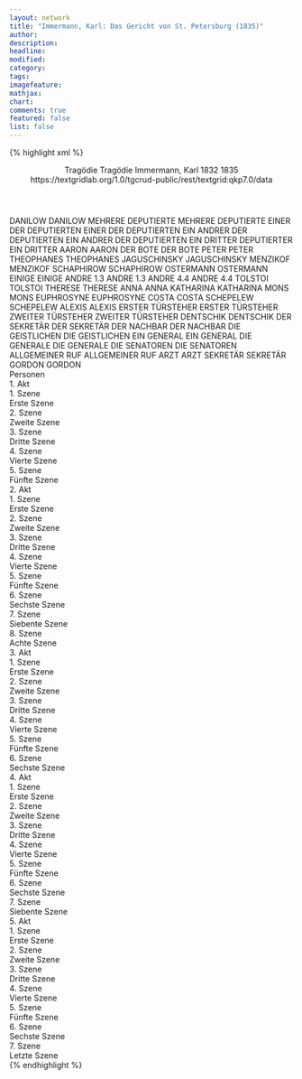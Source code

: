 ```yaml
---
layout: network
title: "Immermann, Karl: Das Gericht von St. Petersburg (1835)"
author:
description:
headline:
modified:
category:
tags:
imagefeature:
mathjax:
chart:
comments: true
featured: false
list: false
---
```

{% highlight xml %}
<?xml-model href="https://raw.githubusercontent.com/DLiNa/project/master/rules/lina.rnc"?><?xml-model href="https://raw.githubusercontent.com/DLiNa/project/master/rules/lina.sch"?>
<play xmlns="http://lina.digital">
  <header>
    <title>Das Gericht von St. Petersburg</title>
    <subtitle>Tragödie</subtitle>
    <genretitle>Tragödie</genretitle>
    <author>Immermann, Karl</author>
    <date type="print" when="1832">1832</date>
    <date type="premiere" when="1835">1835</date>
    <date type="written"/>
    <source>https://textgridlab.org/1.0/tgcrud-public/rest/textgrid:qkp7.0/data</source>
  </header>
  <personae>
    <character>
      <name>DANILOW</name>
      <alias xml:id="danilow">
        <name>DANILOW</name>
      </alias>
    </character>
    <character>
      <name>MEHRERE DEPUTIERTE</name>
      <alias xml:id="mehrere_deputierte">
        <name>MEHRERE DEPUTIERTE</name>
      </alias>
    </character>
    <character>
      <name>EINER DER DEPUTIERTEN</name>
      <alias xml:id="einer_der_deputierten">
        <name>EINER DER DEPUTIERTEN</name>
      </alias>
    </character>
    <character>
      <name>EIN ANDRER DER DEPUTIERTEN</name>
      <alias xml:id="ein_andrer_der_deputierten">
        <name>EIN ANDRER DER DEPUTIERTEN</name>
      </alias>
    </character>
    <character>
      <name>EIN DRITTER DEPUTIERTER</name>
      <alias xml:id="ein_dritter_deputierter">
        <name>EIN DRITTER</name>
      </alias>
    </character>
    <character>
      <name>AARON</name>
      <alias xml:id="aaron">
        <name>AARON</name>
      </alias>
    </character>
    <character>
      <name>DER BOTE</name>
      <alias xml:id="der_bote">
        <name>DER BOTE</name>
      </alias>
    </character>
    <character>
      <name>PETER</name>
      <alias xml:id="peter">
        <name>PETER</name>
      </alias>
    </character>
    <character>
      <name>THEOPHANES</name>
      <alias xml:id="theophanes">
        <name>THEOPHANES</name>
      </alias>
    </character>
    <character>
      <name>JAGUSCHINSKY</name>
      <alias xml:id="jaguschinsky">
        <name>JAGUSCHINSKY</name>
      </alias>
    </character>
    <character>
      <name>MENZIKOF</name>
      <alias xml:id="menzikof">
        <name>MENZIKOF</name>
      </alias>
    </character>
    <character>
      <name>SCHAPHIROW</name>
      <alias xml:id="schaphirow">
        <name>SCHAPHIROW</name>
      </alias>
    </character>
    <character>
      <name>OSTERMANN</name>
      <alias xml:id="ostermann">
        <name>OSTERMANN</name>
      </alias>
    </character>
    <character>
      <name>EINIGE</name>
      <alias xml:id="einige">
        <name>EINIGE</name>
      </alias>
    </character>
    <character>
      <name>ANDRE 1.3</name>
      <alias xml:id="andre_1.3">
        <name>ANDRE 1.3</name>
      </alias>
    </character>
    <character>
      <name>ANDRE 4.4</name>
      <alias xml:id="andre_4.4">
        <name>ANDRE 4.4</name>
      </alias>
    </character>
    <character>
      <name>TOLSTOI</name>
      <alias xml:id="tolstoi">
        <name>TOLSTOI</name>
      </alias>
    </character>
    <character>
      <name>THERESE</name>
      <alias xml:id="therese">
        <name>THERESE</name>
      </alias>
    </character>
    <character>
      <name>ANNA</name>
      <alias xml:id="anna">
        <name>ANNA</name>
      </alias>
    </character>
    <character>
      <name>KATHARINA</name>
      <alias xml:id="katharina">
        <name>KATHARINA</name>
      </alias>
    </character>
    <character>
      <name>MONS</name>
      <alias xml:id="mons">
        <name>MONS</name>
      </alias>
    </character>
    <character>
      <name>EUPHROSYNE</name>
      <alias xml:id="euphrosyne">
        <name>EUPHROSYNE</name>
      </alias>
    </character>
    <character>
      <name>COSTA</name>
      <alias xml:id="costa">
        <name>COSTA</name>
      </alias>
    </character>
    <character>
      <name>SCHEPELEW</name>
      <alias xml:id="schepelew">
        <name>SCHEPELEW</name>
      </alias>
    </character>
    <character>
      <name>ALEXIS</name>
      <alias xml:id="alexis">
        <name>ALEXIS</name>
      </alias>
    </character>
    <character>
      <name>ERSTER TÜRSTEHER</name>
      <alias xml:id="erster_türsteher">
        <name>ERSTER TÜRSTEHER</name>
      </alias>
    </character>
    <character>
      <name>ZWEITER TÜRSTEHER</name>
      <alias xml:id="zweiter_türsteher">
        <name>ZWEITER TÜRSTEHER</name>
      </alias>
    </character>
    <character>
      <name>DENTSCHIK</name>
      <alias xml:id="dentschik">
        <name>DENTSCHIK</name>
      </alias>
    </character>
    <character>
      <name>DER SEKRETÄR</name>
      <alias xml:id="der_sekretär">
        <name>DER SEKRETÄR</name>
      </alias>
    </character>
    <character>
      <name>DER NACHBAR</name>
      <alias xml:id="der_nachbar">
        <name>DER NACHBAR</name>
      </alias>
    </character>
    <character>
      <name>DIE GEISTLICHEN</name>
      <alias xml:id="die_geistlichen">
        <name>DIE GEISTLICHEN</name>
      </alias>
    </character>
    <character>
      <name>EIN GENERAL</name>
      <alias xml:id="ein_general">
        <name>EIN GENERAL</name>
      </alias>
    </character>
    <character>
      <name>DIE GENERALE</name>
      <alias xml:id="die_generale">
        <name>DIE GENERALE</name>
      </alias>
    </character>
    <character>
      <name>DIE SENATOREN</name>
      <alias xml:id="die_senatoren">
        <name>DIE SENATOREN</name>
      </alias>
    </character>
    <character>
      <name>ALLGEMEINER RUF</name>
      <alias xml:id="allgemeiner_ruf">
        <name>ALLGEMEINER RUF</name>
      </alias>
    </character>
    <character>
      <name>ARZT</name>
      <alias xml:id="arzt">
        <name>ARZT</name>
      </alias>
    </character>
    <character>
      <name>SEKRETÄR</name>
      <alias xml:id="sekretär">
        <name>SEKRETÄR</name>
      </alias>
    </character>
    <character>
      <name>GORDON</name>
      <alias xml:id="gordon">
        <name>GORDON</name>
      </alias>
    </character>
  </personae>
  <text>
    <div>
      <head>Personen</head>
    </div>
    <div>
      <head>1. Akt</head>
      <div>
        <head>1. Szene</head>
        <div>
          <head>Erste Szene</head>
          <sp who="#danilow">
            <amount n="5" unit="speech_acts"/>
            <amount n="245" unit="words"/>
            <amount n="36" unit="lines"/>
            <amount n="1409" unit="chars"/>
          </sp>
          <sp who="#einer_der_deputierten #ein_andrer_der_deputierten">
            <amount n="1" unit="speech_acts"/>
            <amount n="2" unit="words"/>
            <amount n="1" unit="lines"/>
            <amount n="11" unit="chars"/>
          </sp>
          <sp who="#mehrere_deputierte">
            <amount n="1" unit="speech_acts"/>
            <amount n="7" unit="words"/>
            <amount n="1" unit="lines"/>
            <amount n="27" unit="chars"/>
          </sp>
          <sp who="#einer_der_deputierten">
            <amount n="2" unit="speech_acts"/>
            <amount n="104" unit="words"/>
            <amount n="13" unit="lines"/>
            <amount n="534" unit="chars"/>
          </sp>
          <sp who="#ein_andrer_der_deputierten">
            <amount n="1" unit="speech_acts"/>
            <amount n="4" unit="words"/>
            <amount n="1" unit="lines"/>
            <amount n="13" unit="chars"/>
          </sp>
          <sp who="#ein_dritter_deputierter">
            <amount n="1" unit="speech_acts"/>
            <amount n="27" unit="words"/>
            <amount n="4" unit="lines"/>
            <amount n="162" unit="chars"/>
          </sp>
        </div>
      </div>
      <div>
        <head>2. Szene</head>
        <div>
          <head>Zweite Szene</head>
          <sp who="#aaron">
            <amount n="8" unit="speech_acts"/>
            <amount n="502" unit="words"/>
            <amount n="70" unit="lines"/>
            <amount n="2710" unit="chars"/>
          </sp>
          <sp who="#danilow">
            <amount n="7" unit="speech_acts"/>
            <amount n="76" unit="words"/>
            <amount n="14" unit="lines"/>
            <amount n="397" unit="chars"/>
          </sp>
          <sp who="#der_bote">
            <amount n="1" unit="speech_acts"/>
            <amount n="28" unit="words"/>
            <amount n="5" unit="lines"/>
            <amount n="178" unit="chars"/>
          </sp>
          <sp who="#danilow #einer_der_deputierten #ein_andrer_der_deputierten #mehrere_deputierte #ein_dritter_deputierter #aaron #der_bote">
            <amount n="1" unit="speech_acts"/>
            <amount n="4" unit="words"/>
            <amount n="1" unit="lines"/>
            <amount n="13" unit="chars"/>
          </sp>
        </div>
      </div>
      <div>
        <head>3. Szene</head>
        <div>
          <head>Dritte Szene</head>
          <sp who="#peter">
            <amount n="7" unit="speech_acts"/>
            <amount n="446" unit="words"/>
            <amount n="66" unit="lines"/>
            <amount n="2521" unit="chars"/>
          </sp>
          <sp who="#theophanes">
            <amount n="1" unit="speech_acts"/>
            <amount n="89" unit="words"/>
            <amount n="13" unit="lines"/>
            <amount n="489" unit="chars"/>
          </sp>
          <sp who="#jaguschinsky">
            <amount n="1" unit="speech_acts"/>
            <amount n="68" unit="words"/>
            <amount n="9" unit="lines"/>
            <amount n="381" unit="chars"/>
          </sp>
          <sp who="#menzikof">
            <amount n="2" unit="speech_acts"/>
            <amount n="82" unit="words"/>
            <amount n="12" unit="lines"/>
            <amount n="457" unit="chars"/>
          </sp>
          <sp who="#schaphirow">
            <amount n="1" unit="speech_acts"/>
            <amount n="32" unit="words"/>
            <amount n="5" unit="lines"/>
            <amount n="181" unit="chars"/>
          </sp>
          <sp who="#ostermann">
            <amount n="1" unit="speech_acts"/>
            <amount n="103" unit="words"/>
            <amount n="17" unit="lines"/>
            <amount n="616" unit="chars"/>
          </sp>
          <sp who="#einige">
            <amount n="1" unit="speech_acts"/>
            <amount n="3" unit="words"/>
            <amount n="1" unit="lines"/>
            <amount n="19" unit="chars"/>
          </sp>
          <sp who="#andre_1.3">
            <amount n="1" unit="speech_acts"/>
            <amount n="5" unit="words"/>
            <amount n="1" unit="lines"/>
            <amount n="38" unit="chars"/>
          </sp>
          <sp who="#theophanes #jaguschinsky #menzikof #schaphirow #ostermann #einige #andre_1.3">
            <amount n="1" unit="speech_acts"/>
            <amount n="5" unit="words"/>
            <amount n="1" unit="lines"/>
            <amount n="32" unit="chars"/>
          </sp>
        </div>
      </div>
      <div>
        <head>4. Szene</head>
        <div>
          <head>Vierte Szene</head>
          <sp who="#peter">
            <amount n="16" unit="speech_acts"/>
            <amount n="363" unit="words"/>
            <amount n="59" unit="lines"/>
            <amount n="1983" unit="chars"/>
          </sp>
          <sp who="#tolstoi">
            <amount n="14" unit="speech_acts"/>
            <amount n="634" unit="words"/>
            <amount n="93" unit="lines"/>
            <amount n="3513" unit="chars"/>
          </sp>
        </div>
      </div>
      <div>
        <head>5. Szene</head>
        <div>
          <head>Fünfte Szene</head>
          <sp who="#tolstoi">
            <amount n="1" unit="speech_acts"/>
            <amount n="251" unit="words"/>
            <amount n="32" unit="lines"/>
            <amount n="1358" unit="chars"/>
          </sp>
        </div>
      </div>
    </div>
    <div>
      <head>2. Akt</head>
      <div>
        <head>1. Szene</head>
        <div>
          <head>Erste Szene</head>
          <sp who="#therese">
            <amount n="16" unit="speech_acts"/>
            <amount n="191" unit="words"/>
            <amount n="14" unit="lines"/>
            <amount n="1032" unit="chars"/>
          </sp>
          <sp who="#anna">
            <amount n="16" unit="speech_acts"/>
            <amount n="205" unit="words"/>
            <amount n="12" unit="lines"/>
            <amount n="1107" unit="chars"/>
          </sp>
        </div>
      </div>
      <div>
        <head>2. Szene</head>
        <div>
          <head>Zweite Szene</head>
          <sp who="#katharina">
            <amount n="5" unit="speech_acts"/>
            <amount n="180" unit="words"/>
            <amount n="26" unit="lines"/>
            <amount n="973" unit="chars"/>
          </sp>
          <sp who="#therese">
            <amount n="3" unit="speech_acts"/>
            <amount n="12" unit="words"/>
            <amount n="3" unit="lines"/>
            <amount n="68" unit="chars"/>
          </sp>
          <sp who="#anna">
            <amount n="1" unit="speech_acts"/>
            <amount n="4" unit="words"/>
            <amount n="1" unit="lines"/>
            <amount n="23" unit="chars"/>
          </sp>
        </div>
      </div>
      <div>
        <head>3. Szene</head>
        <div>
          <head>Dritte Szene</head>
          <sp who="#mons">
            <amount n="2" unit="speech_acts"/>
            <amount n="98" unit="words"/>
            <amount n="13" unit="lines"/>
            <amount n="522" unit="chars"/>
          </sp>
          <sp who="#katharina">
            <amount n="2" unit="speech_acts"/>
            <amount n="20" unit="words"/>
            <amount n="3" unit="lines"/>
            <amount n="108" unit="chars"/>
          </sp>
        </div>
      </div>
      <div>
        <head>4. Szene</head>
        <div>
          <head>Vierte Szene</head>
          <sp who="#katharina">
            <amount n="11" unit="speech_acts"/>
            <amount n="425" unit="words"/>
            <amount n="62" unit="lines"/>
            <amount n="2297" unit="chars"/>
          </sp>
          <sp who="#mons">
            <amount n="10" unit="speech_acts"/>
            <amount n="270" unit="words"/>
            <amount n="40" unit="lines"/>
            <amount n="1459" unit="chars"/>
          </sp>
        </div>
      </div>
      <div>
        <head>5. Szene</head>
        <div>
          <head>Fünfte Szene</head>
          <sp who="#therese">
            <amount n="7" unit="speech_acts"/>
            <amount n="42" unit="words"/>
            <amount n="10" unit="lines"/>
            <amount n="220" unit="chars"/>
          </sp>
          <sp who="#katharina">
            <amount n="4" unit="speech_acts"/>
            <amount n="12" unit="words"/>
            <amount n="5" unit="lines"/>
            <amount n="61" unit="chars"/>
          </sp>
          <sp who="#mons">
            <amount n="1" unit="speech_acts"/>
            <amount n="6" unit="words"/>
            <amount n="1" unit="lines"/>
            <amount n="23" unit="chars"/>
          </sp>
          <sp who="#peter">
            <amount n="4" unit="speech_acts"/>
            <amount n="74" unit="words"/>
            <amount n="11" unit="lines"/>
            <amount n="401" unit="chars"/>
          </sp>
        </div>
      </div>
      <div>
        <head>6. Szene</head>
        <div>
          <head>Sechste Szene</head>
          <sp who="#peter">
            <amount n="22" unit="speech_acts"/>
            <amount n="1100" unit="words"/>
            <amount n="152" unit="lines"/>
            <amount n="5914" unit="chars"/>
          </sp>
          <sp who="#katharina">
            <amount n="21" unit="speech_acts"/>
            <amount n="305" unit="words"/>
            <amount n="55" unit="lines"/>
            <amount n="1670" unit="chars"/>
          </sp>
        </div>
      </div>
      <div>
        <head>7. Szene</head>
        <div>
          <head>Siebente Szene</head>
          <sp who="#peter">
            <amount n="1" unit="speech_acts"/>
            <amount n="15" unit="words"/>
            <amount n="2" unit="lines"/>
            <amount n="80" unit="chars"/>
          </sp>
          <sp who="#menzikof">
            <amount n="12" unit="speech_acts"/>
            <amount n="465" unit="words"/>
            <amount n="69" unit="lines"/>
            <amount n="2493" unit="chars"/>
          </sp>
          <sp who="#katharina">
            <amount n="11" unit="speech_acts"/>
            <amount n="111" unit="words"/>
            <amount n="20" unit="lines"/>
            <amount n="619" unit="chars"/>
          </sp>
        </div>
      </div>
      <div>
        <head>8. Szene</head>
        <div>
          <head>Achte Szene</head>
          <sp who="#katharina">
            <amount n="1" unit="speech_acts"/>
            <amount n="520" unit="words"/>
            <amount n="73" unit="lines"/>
            <amount n="2869" unit="chars"/>
          </sp>
        </div>
      </div>
    </div>
    <div>
      <head>3. Akt</head>
      <div>
        <head>1. Szene</head>
        <div>
          <head>Erste Szene</head>
          <sp who="#euphrosyne">
            <amount n="15" unit="speech_acts"/>
            <amount n="207" unit="words"/>
            <amount n="34" unit="lines"/>
            <amount n="1095" unit="chars"/>
          </sp>
          <sp who="#costa">
            <amount n="15" unit="speech_acts"/>
            <amount n="370" unit="words"/>
            <amount n="9" unit="lines"/>
            <amount n="2075" unit="chars"/>
          </sp>
        </div>
      </div>
      <div>
        <head>2. Szene</head>
        <div>
          <head>Zweite Szene</head>
          <sp who="#menzikof">
            <amount n="7" unit="speech_acts"/>
            <amount n="45" unit="words"/>
            <amount n="10" unit="lines"/>
            <amount n="267" unit="chars"/>
          </sp>
          <sp who="#euphrosyne">
            <amount n="7" unit="speech_acts"/>
            <amount n="48" unit="words"/>
            <amount n="10" unit="lines"/>
            <amount n="251" unit="chars"/>
          </sp>
        </div>
      </div>
      <div>
        <head>3. Szene</head>
        <div>
          <head>Dritte Szene</head>
          <sp who="#schepelew">
            <amount n="14" unit="speech_acts"/>
            <amount n="181" unit="words"/>
            <amount n="27" unit="lines"/>
            <amount n="963" unit="chars"/>
          </sp>
          <sp who="#alexis">
            <amount n="15" unit="speech_acts"/>
            <amount n="973" unit="words"/>
            <amount n="137" unit="lines"/>
            <amount n="5310" unit="chars"/>
          </sp>
        </div>
      </div>
      <div>
        <head>4. Szene</head>
        <div>
          <head>Vierte Szene</head>
          <sp who="#costa">
            <amount n="28" unit="speech_acts"/>
            <amount n="723" unit="words"/>
            <amount n="37" unit="lines"/>
            <amount n="4073" unit="chars"/>
          </sp>
          <sp who="#alexis">
            <amount n="28" unit="speech_acts"/>
            <amount n="469" unit="words"/>
            <amount n="48" unit="lines"/>
            <amount n="2613" unit="chars"/>
          </sp>
        </div>
      </div>
      <div>
        <head>5. Szene</head>
        <div>
          <head>Fünfte Szene</head>
          <sp who="#schepelew">
            <amount n="2" unit="speech_acts"/>
            <amount n="51" unit="words"/>
            <amount n="8" unit="lines"/>
            <amount n="284" unit="chars"/>
          </sp>
          <sp who="#alexis">
            <amount n="2" unit="speech_acts"/>
            <amount n="73" unit="words"/>
            <amount n="12" unit="lines"/>
            <amount n="429" unit="chars"/>
          </sp>
        </div>
      </div>
      <div>
        <head>6. Szene</head>
        <div>
          <head>Sechste Szene</head>
          <sp who="#alexis">
            <amount n="5" unit="speech_acts"/>
            <amount n="298" unit="words"/>
            <amount n="38" unit="lines"/>
            <amount n="1556" unit="chars"/>
          </sp>
          <sp who="#katharina">
            <amount n="5" unit="speech_acts"/>
            <amount n="238" unit="words"/>
            <amount n="35" unit="lines"/>
            <amount n="1330" unit="chars"/>
          </sp>
          <sp who="#mons">
            <amount n="2" unit="speech_acts"/>
            <amount n="27" unit="words"/>
            <amount n="4" unit="lines"/>
            <amount n="129" unit="chars"/>
          </sp>
        </div>
      </div>
    </div>
    <div>
      <head>4. Akt</head>
      <div>
        <head>1. Szene</head>
        <div>
          <head>Erste Szene</head>
          <sp who="#erster_türsteher">
            <amount n="5" unit="speech_acts"/>
            <amount n="44" unit="words"/>
            <amount n="5" unit="lines"/>
            <amount n="253" unit="chars"/>
          </sp>
          <sp who="#zweiter_türsteher">
            <amount n="4" unit="speech_acts"/>
            <amount n="152" unit="words"/>
            <amount n="2" unit="lines"/>
            <amount n="886" unit="chars"/>
          </sp>
        </div>
      </div>
      <div>
        <head>2. Szene</head>
        <div>
          <head>Zweite Szene</head>
          <sp who="#tolstoi">
            <amount n="6" unit="speech_acts"/>
            <amount n="91" unit="words"/>
            <amount n="15" unit="lines"/>
            <amount n="480" unit="chars"/>
          </sp>
          <sp who="#erster_türsteher">
            <amount n="1" unit="speech_acts"/>
            <amount n="3" unit="words"/>
            <amount n="1" unit="lines"/>
            <amount n="22" unit="chars"/>
          </sp>
          <sp who="#menzikof">
            <amount n="3" unit="speech_acts"/>
            <amount n="44" unit="words"/>
            <amount n="2" unit="lines"/>
            <amount n="222" unit="chars"/>
          </sp>
          <sp who="#dentschik">
            <amount n="1" unit="speech_acts"/>
            <amount n="57" unit="words"/>
            <amount n="7" unit="lines"/>
            <amount n="284" unit="chars"/>
          </sp>
        </div>
      </div>
      <div>
        <head>3. Szene</head>
        <div>
          <head>Dritte Szene</head>
          <sp who="#euphrosyne">
            <amount n="7" unit="speech_acts"/>
            <amount n="242" unit="words"/>
            <amount n="28" unit="lines"/>
            <amount n="1305" unit="chars"/>
          </sp>
          <sp who="#peter">
            <amount n="30" unit="speech_acts"/>
            <amount n="618" unit="words"/>
            <amount n="94" unit="lines"/>
            <amount n="3441" unit="chars"/>
          </sp>
          <sp who="#tolstoi">
            <amount n="22" unit="speech_acts"/>
            <amount n="489" unit="words"/>
            <amount n="72" unit="lines"/>
            <amount n="2776" unit="chars"/>
          </sp>
        </div>
      </div>
      <div>
        <head>4. Szene</head>
        <div>
          <head>Vierte Szene</head>
          <sp who="#jaguschinsky">
            <amount n="6" unit="speech_acts"/>
            <amount n="99" unit="words"/>
            <amount n="14" unit="lines"/>
            <amount n="567" unit="chars"/>
          </sp>
          <sp who="#tolstoi">
            <amount n="19" unit="speech_acts"/>
            <amount n="209" unit="words"/>
            <amount n="35" unit="lines"/>
            <amount n="1255" unit="chars"/>
          </sp>
          <sp who="#menzikof">
            <amount n="11" unit="speech_acts"/>
            <amount n="59" unit="words"/>
            <amount n="14" unit="lines"/>
            <amount n="323" unit="chars"/>
          </sp>
          <sp who="#schaphirow">
            <amount n="9" unit="speech_acts"/>
            <amount n="93" unit="words"/>
            <amount n="15" unit="lines"/>
            <amount n="522" unit="chars"/>
          </sp>
          <sp who="#ostermann">
            <amount n="6" unit="speech_acts"/>
            <amount n="80" unit="words"/>
            <amount n="13" unit="lines"/>
            <amount n="454" unit="chars"/>
          </sp>
          <sp who="#der_sekretär">
            <amount n="2" unit="speech_acts"/>
            <amount n="8" unit="words"/>
            <amount n="2" unit="lines"/>
            <amount n="50" unit="chars"/>
          </sp>
          <sp who="#theophanes">
            <amount n="5" unit="speech_acts"/>
            <amount n="197" unit="words"/>
            <amount n="25" unit="lines"/>
            <amount n="1024" unit="chars"/>
          </sp>
          <sp who="#der_nachbar">
            <amount n="1" unit="speech_acts"/>
            <amount n="8" unit="words"/>
            <amount n="1" unit="lines"/>
            <amount n="37" unit="chars"/>
          </sp>
          <sp who="#alexis">
            <amount n="17" unit="speech_acts"/>
            <amount n="513" unit="words"/>
            <amount n="69" unit="lines"/>
            <amount n="2839" unit="chars"/>
          </sp>
          <sp who="#andre_4.4">
            <amount n="1" unit="speech_acts"/>
            <amount n="4" unit="words"/>
            <amount n="1" unit="lines"/>
            <amount n="26" unit="chars"/>
          </sp>
          <sp who="#jaguschinsky #tolstoi #menzikof #schaphirow #ostermann #der_sekretär #theophanes #der_nachbar #alexis #andre_4.4 #die_geistlichen #die_generale #ein_general #die_senatoren">
            <amount n="1" unit="speech_acts"/>
            <amount n="2" unit="words"/>
            <amount n="1" unit="lines"/>
            <amount n="10" unit="chars"/>
          </sp>
          <sp who="#peter">
            <amount n="6" unit="speech_acts"/>
            <amount n="283" unit="words"/>
            <amount n="38" unit="lines"/>
            <amount n="1553" unit="chars"/>
          </sp>
          <sp who="#die_geistlichen">
            <amount n="2" unit="speech_acts"/>
            <amount n="2" unit="words"/>
            <amount n="2" unit="lines"/>
            <amount n="10" unit="chars"/>
          </sp>
          <sp who="#ein_general">
            <amount n="1" unit="speech_acts"/>
            <amount n="10" unit="words"/>
            <amount n="1" unit="lines"/>
            <amount n="41" unit="chars"/>
          </sp>
          <sp who="#die_generale #ein_general">
            <amount n="1" unit="speech_acts"/>
            <amount n="2" unit="words"/>
            <amount n="1" unit="lines"/>
            <amount n="10" unit="chars"/>
          </sp>
          <sp who="#die_senatoren">
            <amount n="1" unit="speech_acts"/>
            <amount n="1" unit="words"/>
            <amount n="1" unit="lines"/>
            <amount n="7" unit="chars"/>
          </sp>
          <sp who="#allgemeiner_ruf">
            <amount n="1" unit="speech_acts"/>
            <amount n="1" unit="words"/>
            <amount n="1" unit="lines"/>
            <amount n="4" unit="chars"/>
          </sp>
        </div>
      </div>
      <div>
        <head>5. Szene</head>
        <div>
          <head>Fünfte Szene</head>
          <sp who="#peter">
            <amount n="12" unit="speech_acts"/>
            <amount n="167" unit="words"/>
            <amount n="30" unit="lines"/>
            <amount n="952" unit="chars"/>
          </sp>
          <sp who="#arzt">
            <amount n="8" unit="speech_acts"/>
            <amount n="97" unit="words"/>
            <amount n="20" unit="lines"/>
            <amount n="576" unit="chars"/>
          </sp>
          <sp who="#mons">
            <amount n="2" unit="speech_acts"/>
            <amount n="38" unit="words"/>
            <amount n="7" unit="lines"/>
            <amount n="216" unit="chars"/>
          </sp>
          <sp who="#sekretär">
            <amount n="1" unit="speech_acts"/>
            <amount n="3" unit="words"/>
            <amount n="1" unit="lines"/>
            <amount n="23" unit="chars"/>
          </sp>
        </div>
      </div>
      <div>
        <head>6. Szene</head>
        <div>
          <head>Sechste Szene</head>
          <sp who="#peter">
            <amount n="33" unit="speech_acts"/>
            <amount n="813" unit="words"/>
            <amount n="124" unit="lines"/>
            <amount n="4348" unit="chars"/>
          </sp>
          <sp who="#katharina">
            <amount n="32" unit="speech_acts"/>
            <amount n="736" unit="words"/>
            <amount n="114" unit="lines"/>
            <amount n="3971" unit="chars"/>
          </sp>
        </div>
      </div>
      <div>
        <head>7. Szene</head>
        <div>
          <head>Siebente Szene</head>
          <sp who="#katharina">
            <amount n="1" unit="speech_acts"/>
            <amount n="58" unit="words"/>
            <amount n="8" unit="lines"/>
            <amount n="312" unit="chars"/>
          </sp>
        </div>
      </div>
    </div>
    <div>
      <head>5. Akt</head>
      <div>
        <head>1. Szene</head>
        <div>
          <head>Erste Szene</head>
          <sp who="#jaguschinsky">
            <amount n="7" unit="speech_acts"/>
            <amount n="130" unit="words"/>
            <amount n="21" unit="lines"/>
            <amount n="701" unit="chars"/>
          </sp>
          <sp who="#schaphirow">
            <amount n="6" unit="speech_acts"/>
            <amount n="87" unit="words"/>
            <amount n="16" unit="lines"/>
            <amount n="487" unit="chars"/>
          </sp>
        </div>
      </div>
      <div>
        <head>2. Szene</head>
        <div>
          <head>Zweite Szene</head>
          <sp who="#danilow">
            <amount n="14" unit="speech_acts"/>
            <amount n="309" unit="words"/>
            <amount n="13" unit="lines"/>
            <amount n="1656" unit="chars"/>
          </sp>
          <sp who="#gordon">
            <amount n="13" unit="speech_acts"/>
            <amount n="147" unit="words"/>
            <amount n="27" unit="lines"/>
            <amount n="811" unit="chars"/>
          </sp>
          <sp who="#peter">
            <amount n="26" unit="speech_acts"/>
            <amount n="389" unit="words"/>
            <amount n="55" unit="lines"/>
            <amount n="2114" unit="chars"/>
          </sp>
          <sp who="#aaron">
            <amount n="6" unit="speech_acts"/>
            <amount n="365" unit="words"/>
            <amount n="2" unit="lines"/>
            <amount n="2212" unit="chars"/>
          </sp>
          <sp who="#danilow #gordon #aaron">
            <amount n="2" unit="speech_acts"/>
            <amount n="6" unit="words"/>
            <amount n="2" unit="lines"/>
            <amount n="26" unit="chars"/>
          </sp>
        </div>
      </div>
      <div>
        <head>3. Szene</head>
        <div>
          <head>Dritte Szene</head>
          <sp who="#schepelew">
            <amount n="5" unit="speech_acts"/>
            <amount n="78" unit="words"/>
            <amount n="11" unit="lines"/>
            <amount n="428" unit="chars"/>
          </sp>
          <sp who="#arzt">
            <amount n="11" unit="speech_acts"/>
            <amount n="282" unit="words"/>
            <amount n="45" unit="lines"/>
            <amount n="1610" unit="chars"/>
          </sp>
          <sp who="#alexis">
            <amount n="7" unit="speech_acts"/>
            <amount n="113" unit="words"/>
            <amount n="22" unit="lines"/>
            <amount n="616" unit="chars"/>
          </sp>
        </div>
      </div>
      <div>
        <head>4. Szene</head>
        <div>
          <head>Vierte Szene</head>
          <sp who="#schepelew">
            <amount n="2" unit="speech_acts"/>
            <amount n="13" unit="words"/>
            <amount n="3" unit="lines"/>
            <amount n="74" unit="chars"/>
          </sp>
          <sp who="#alexis">
            <amount n="2" unit="speech_acts"/>
            <amount n="15" unit="words"/>
            <amount n="3" unit="lines"/>
            <amount n="73" unit="chars"/>
          </sp>
          <sp who="#arzt">
            <amount n="1" unit="speech_acts"/>
            <amount n="18" unit="words"/>
            <amount n="3" unit="lines"/>
            <amount n="104" unit="chars"/>
          </sp>
        </div>
      </div>
      <div>
        <head>5. Szene</head>
        <div>
          <head>Fünfte Szene</head>
          <sp who="#peter">
            <amount n="2" unit="speech_acts"/>
            <amount n="5" unit="words"/>
            <amount n="2" unit="lines"/>
            <amount n="35" unit="chars"/>
          </sp>
          <sp who="#arzt">
            <amount n="1" unit="speech_acts"/>
            <amount n="16" unit="words"/>
            <amount n="2" unit="lines"/>
            <amount n="76" unit="chars"/>
          </sp>
        </div>
      </div>
      <div>
        <head>6. Szene</head>
        <div>
          <head>Sechste Szene</head>
          <sp who="#peter">
            <amount n="12" unit="speech_acts"/>
            <amount n="281" unit="words"/>
            <amount n="42" unit="lines"/>
            <amount n="1475" unit="chars"/>
          </sp>
          <sp who="#alexis">
            <amount n="11" unit="speech_acts"/>
            <amount n="496" unit="words"/>
            <amount n="70" unit="lines"/>
            <amount n="2699" unit="chars"/>
          </sp>
        </div>
      </div>
      <div>
        <head>7. Szene</head>
        <div>
          <head>Letzte Szene</head>
          <sp who="#jaguschinsky">
            <amount n="1" unit="speech_acts"/>
            <amount n="48" unit="words"/>
            <amount n="7" unit="lines"/>
            <amount n="267" unit="chars"/>
          </sp>
          <sp who="#schaphirow #ostermann #theophanes #tolstoi #die_generale #ein_general #die_senatoren">
            <amount n="1" unit="speech_acts"/>
            <amount n="3" unit="words"/>
            <amount n="1" unit="lines"/>
            <amount n="12" unit="chars"/>
          </sp>
          <sp who="#peter">
            <amount n="2" unit="speech_acts"/>
            <amount n="150" unit="words"/>
            <amount n="23" unit="lines"/>
            <amount n="926" unit="chars"/>
          </sp>
          <sp who="#danilow">
            <amount n="1" unit="speech_acts"/>
            <amount n="5" unit="words"/>
            <amount n="1" unit="lines"/>
            <amount n="22" unit="chars"/>
          </sp>
        </div>
      </div>
    </div>
  </text>
</play>
{% endhighlight %}